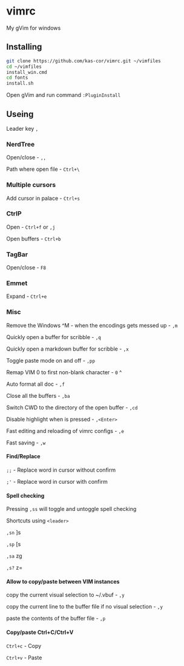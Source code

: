 # vimrc
My gVim for windows

## Installing

```bash
git clone https://github.com/kas-cor/vimrc.git ~/vimfiles
cd ~/vimfiles
install_win.cmd
cd fonts
install.sh
```

Open gVim and run command `:PluginInstall`

## Useing

Leader key `,`

### NerdTree

Open/close - `,,`

Path where open file - `Ctrl+\`

### Multiple cursors

Add cursor in palace - `Ctrl+s`

### CtrlP

Open - `Ctrl+f` or `,j`

Open buffers - `Ctrl+b`

### TagBar

Open/close - `F8`

### Emmet

Expand - `Ctrl+e`

### Misc

Remove the Windows ^M - when the encodings gets messed up - `,m`

Quickly open a buffer for scribble - `,q`

Quickly open a markdown buffer for scribble - `,x`

Toggle paste mode on and off - `,pp`

Remap VIM 0 to first non-blank character - `0` ^

Auto format all doc - `,f`

Close all the buffers - `,ba`

Switch CWD to the directory of the open buffer - `,cd`

Disable highlight when <leader><cr> is pressed - `,<Enter>`

Fast editing and reloading of vimrc configs - `,e`

Fast saving - `,w`

#### Find/Replace

`;;` - Replace word in cursor without confirm

`;'` - Replace word in cursor with confirm

#### Spell checking

Pressing `,ss` will toggle and untoggle spell checking

Shortcuts using `<leader>`

`,sn` ]s

`,sp` [s

`,sa` zg

`,s?` z=

#### Allow to copy/paste between VIM instances

copy the current visual selection to ~/.vbuf - `,y`

copy the current line to the buffer file if no visual selection - `,y`

paste the contents of the buffer file - `,p`

#### Copy/paste Ctrl+C/Ctrl+V

`Ctrl+c` - Copy

`Ctrl+v` - Paste
